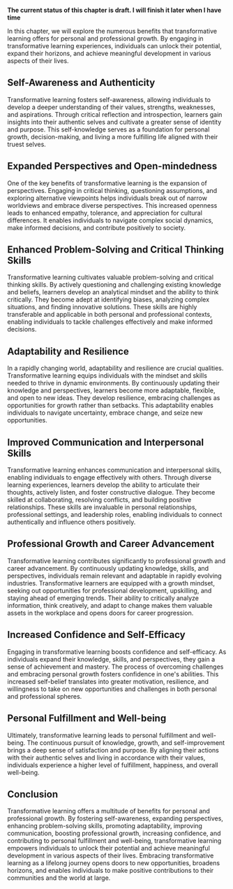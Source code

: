 **The current status of this chapter is draft. I will finish it later when I have time**

In this chapter, we will explore the numerous benefits that transformative learning offers for personal and professional growth. By engaging in transformative learning experiences, individuals can unlock their potential, expand their horizons, and achieve meaningful development in various aspects of their lives.

Self-Awareness and Authenticity
-------------------------------

Transformative learning fosters self-awareness, allowing individuals to develop a deeper understanding of their values, strengths, weaknesses, and aspirations. Through critical reflection and introspection, learners gain insights into their authentic selves and cultivate a greater sense of identity and purpose. This self-knowledge serves as a foundation for personal growth, decision-making, and living a more fulfilling life aligned with their truest selves.

Expanded Perspectives and Open-mindedness
-----------------------------------------

One of the key benefits of transformative learning is the expansion of perspectives. Engaging in critical thinking, questioning assumptions, and exploring alternative viewpoints helps individuals break out of narrow worldviews and embrace diverse perspectives. This increased openness leads to enhanced empathy, tolerance, and appreciation for cultural differences. It enables individuals to navigate complex social dynamics, make informed decisions, and contribute positively to society.

Enhanced Problem-Solving and Critical Thinking Skills
-----------------------------------------------------

Transformative learning cultivates valuable problem-solving and critical thinking skills. By actively questioning and challenging existing knowledge and beliefs, learners develop an analytical mindset and the ability to think critically. They become adept at identifying biases, analyzing complex situations, and finding innovative solutions. These skills are highly transferable and applicable in both personal and professional contexts, enabling individuals to tackle challenges effectively and make informed decisions.

Adaptability and Resilience
---------------------------

In a rapidly changing world, adaptability and resilience are crucial qualities. Transformative learning equips individuals with the mindset and skills needed to thrive in dynamic environments. By continuously updating their knowledge and perspectives, learners become more adaptable, flexible, and open to new ideas. They develop resilience, embracing challenges as opportunities for growth rather than setbacks. This adaptability enables individuals to navigate uncertainty, embrace change, and seize new opportunities.

Improved Communication and Interpersonal Skills
-----------------------------------------------

Transformative learning enhances communication and interpersonal skills, enabling individuals to engage effectively with others. Through diverse learning experiences, learners develop the ability to articulate their thoughts, actively listen, and foster constructive dialogue. They become skilled at collaborating, resolving conflicts, and building positive relationships. These skills are invaluable in personal relationships, professional settings, and leadership roles, enabling individuals to connect authentically and influence others positively.

Professional Growth and Career Advancement
------------------------------------------

Transformative learning contributes significantly to professional growth and career advancement. By continuously updating knowledge, skills, and perspectives, individuals remain relevant and adaptable in rapidly evolving industries. Transformative learners are equipped with a growth mindset, seeking out opportunities for professional development, upskilling, and staying ahead of emerging trends. Their ability to critically analyze information, think creatively, and adapt to change makes them valuable assets in the workplace and opens doors for career progression.

Increased Confidence and Self-Efficacy
--------------------------------------

Engaging in transformative learning boosts confidence and self-efficacy. As individuals expand their knowledge, skills, and perspectives, they gain a sense of achievement and mastery. The process of overcoming challenges and embracing personal growth fosters confidence in one's abilities. This increased self-belief translates into greater motivation, resilience, and willingness to take on new opportunities and challenges in both personal and professional spheres.

Personal Fulfillment and Well-being
-----------------------------------

Ultimately, transformative learning leads to personal fulfillment and well-being. The continuous pursuit of knowledge, growth, and self-improvement brings a deep sense of satisfaction and purpose. By aligning their actions with their authentic selves and living in accordance with their values, individuals experience a higher level of fulfillment, happiness, and overall well-being.

Conclusion
----------

Transformative learning offers a multitude of benefits for personal and professional growth. By fostering self-awareness, expanding perspectives, enhancing problem-solving skills, promoting adaptability, improving communication, boosting professional growth, increasing confidence, and contributing to personal fulfillment and well-being, transformative learning empowers individuals to unlock their potential and achieve meaningful development in various aspects of their lives. Embracing transformative learning as a lifelong journey opens doors to new opportunities, broadens horizons, and enables individuals to make positive contributions to their communities and the world at large.
